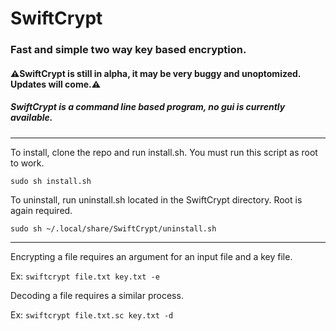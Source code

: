 # SwiftCrypt

### Fast and simple two way key based encryption.

#### ⚠SwiftCrypt is still in alpha, it may be very buggy and unoptomized. Updates will come.⚠️

##### SwiftCrypt is a command line based program, no gui is currently available.

---
To install, clone the repo and run install.sh. You must run this script as root to work.

`sudo sh install.sh`


To uninstall, run uninstall.sh located in the SwiftCrypt directory. Root is again required.

`sudo sh ~/.local/share/SwiftCrypt/uninstall.sh`

---

Encrypting a file requires an argument for an input file and a key file.

Ex:
`swiftcrypt file.txt key.txt -e`


Decoding a file requires a similar process.

Ex:
`swiftcrypt file.txt.sc key.txt -d`